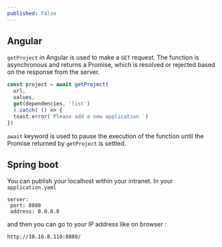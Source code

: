 ```yaml
---
published: false
---
```


## Angular

`getProject` in Angular is used to make a `GET` request. The function is asynchronous and returns a Promise, which is resolved or rejected based on the response from the server.

```js
const project = await getProject(
  url,
  values,
  get(dependencies, 'list')
  ).catch( () => {
  toast.error(`Please add a new application `)
})
```

`await` keyword is used to pause the execution of the function until the Promise returned by `getProject` is settled.
 
 ## Spring boot
 
 You can publish your localhost within your intranet. In your `application.yaml`
 ```
server:
  port: 8080
  address: 0.0.0.0
 ```
 
 and then you can go to your IP address like on browser :
 
 ```
 http://10.16.8.110:8080/
 ```
 